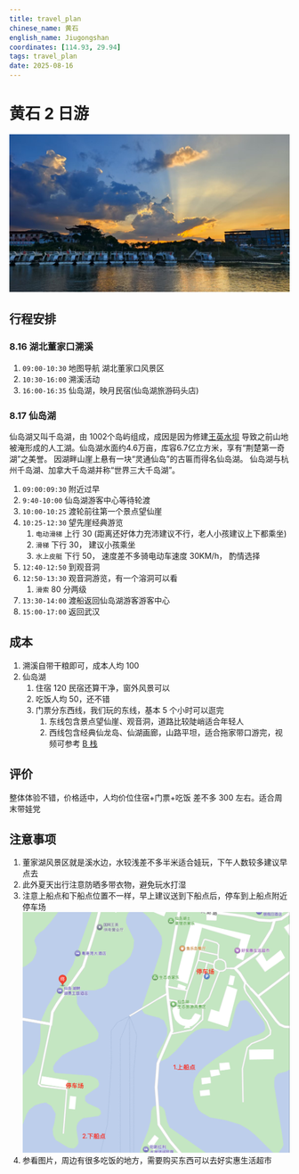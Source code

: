 ```yaml
---
title: travel_plan
chinese_name: 黄石
english_name: Jiugongshan
coordinates: [114.93, 29.94]
tags: travel_plan
date: 2025-08-16
---
```


# 黄石 2 日游

![](./cover.jpg)

## 行程安排

### 8.16 湖北董家口溯溪

1. `09:00-10:30` 地图导航 湖北董家口风景区
2. `10:30-16:00` 溯溪活动
3. `16:00-16:35` 仙岛湖，映月民宿(仙岛湖旅游码头店)

### 8.17 仙岛湖

仙岛湖又叫千岛湖，由 1002个岛屿组成，成因是因为修建[王英水坝](https://baike.baidu.com/item/%E7%8E%8B%E8%8B%B1%E6%B0%B4%E5%BA%93/2564950) 导致之前山地被淹形成的人工湖。仙岛湖水面约4.6万亩，库容6.7亿立方米，享有“荆楚第一奇湖”之美誉。 因湖畔山崖上悬有一块“灵通仙岛”的古匾而得名仙岛湖。 仙岛湖与杭州千岛湖、加拿大千岛湖并称“世界三大千岛湖”。

1. `09:00:09:30` 附近过早
2. `9:40-10:00` 仙岛湖游客中心等待轮渡
3. `10:00-10:25` 渡轮前往第一个景点望仙崖
4. `10:25-12:30` 望先崖经典游览
   1. `电动滑梯` 上行 30 (距离还好体力充沛建议不行，老人小孩建议上下都乘坐)
   2. `滑梯` 下行 30， 建议小孩乘坐
   3. `水上皮艇` 下行 50， 速度差不多骑电动车速度 30KM/h， 酌情选择
5. `12:40-12:50` 到观音洞
6. `12:50-13:30` 观音洞游览，有一个溶洞可以看
   1. `滑索` 80 分两级
7. `13:30-14:00` 渡船返回仙岛湖游客游客中心
8. `15:00-17:00` 返回武汉

## 成本

1. 溯溪自带干粮即可，成本人均 100
2. 仙岛湖
   1. 住宿 120 民宿还算干净，窗外风景可以
   2. 吃饭人均 50，还不错
   3. 门票分东西线，我们玩的东线，基本 5 个小时可以逛完
      1. 东线包含景点望仙崖、观音洞，道路比较陡峭适合年轻人
      2. 西线包含经典仙龙岛、仙湖画廊，山路平坦，适合拖家带口游完，视频可参考 [B 栈](https://www.bilibili.com/video/BV1oP411m7o8/?vd_source=ffdd116a30e16e879ae367f41953bcd0)

## 评价

整体体验不错，价格适中，人均价位住宿+门票+吃饭 差不多 300 左右。适合周末带娃党

## 注意事项

1. 董家湖风景区就是溪水边，水较浅差不多半米适合娃玩，下午人数较多建议早点去
2. 此外夏天出行注意防晒多带衣物，避免玩水打湿
3. 注意上船点和下船点位置不一样，早上建议送到下船点后，停车到上船点附近停车场
   ![](./plan.png)
4. 参看图片，周边有很多吃饭的地方，需要购买东西可以去好实惠生活超市
